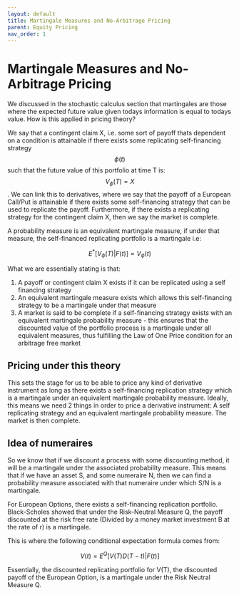 ```yaml
---
layout: default
title: Martingale Measures and No-Arbitrage Pricing
parent: Equity Pricing
nav_order: 1
---
```

# Martingale Measures and No-Arbitrage Pricing
We discussed in the stochastic calculus section that martingales are those where the expected future value given todays information is equal to todays value. How is this applied in pricing theory?

We say that a contingent claim X, i.e. some sort of payoff thats dependent on a condition is attainable if there exists some replicating self-financing strategy $$\phi (t)$$ such that the future value of this portfolio at time T is: $$V_{\phi}(T) = X$$. We can link this to derivatives, where we say that the payoff of a European Call/Put is attainable if there exists some self-financing strategy that can be used to replicate the payoff. Furthermore, if there exists a replicating strategy for the contingent claim X, then we say the market is complete. 

A probability measure is an equivalent martingale measure, if under that measure, the self-financed replicating portfolio is a martingale i.e:

$$E^*[V_{\phi} (T) | F(t)] = V_{\phi} (t) $$

What we are essentially stating is that: 
1. A payoff or contingent claim X exists if it can be replicated using a self financing strategy
2. An equivalent martingale measure exists which allows this self-financing strategy to be a martingale under that measure
3. A market is said to be complete if a self-financing strategy exists with an equivalent martingale probability measure - this ensures that the discounted value of the portfolio process is a martingale under all equivalent measures, thus fulfilling the Law of One Price condition for an arbitrage free market

## Pricing under this theory
This sets the stage for us to be able to price any kind of derivative instrument as long as there exists a self-financing replication strategy which is a martingale under an equivalent martingale probability measure. Ideally, this means we need 2 things in order to price a derivative instrument: A self replicating strategy and an equivalent martingale probability measure. The market is then complete.

## Idea of numeraires
So we know that if we discount a process with some discounting method, it will be a martingale under the associated probability measure. This means that if we have an asset S, and some numeraire N, then we can find a probability measure associated with that numeraire under which S/N is a martingale.

For European Options, there exists a self-financing replication portfolio. Black-Scholes showed that under the Risk-Neutral Measure Q, the payoff discounted at the risk free rate (Divided by a money market investment B at the rate of r) is a martingale.

This is where the following conditional expectation formula comes from:

$$V(t) = E^Q[V(T)D(T-t)|F(t)]$$

Essentially, the discounted replicating portfolio for V(T), the discounted payoff of the European Option, is a martingale under the Risk Neutral Measure Q.




